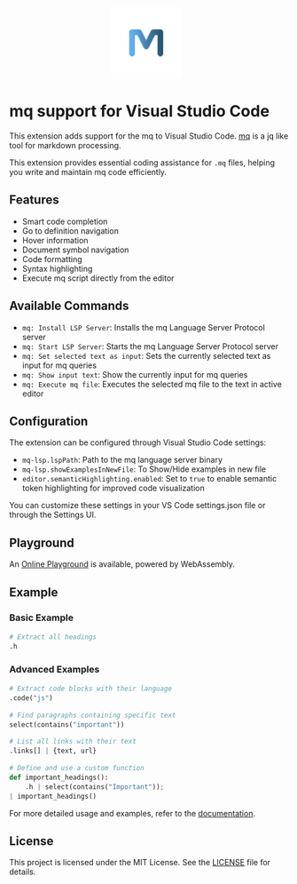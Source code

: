 <div align="center">
    <img src="./assets/logo.png" style="width: 128px; height: 128px; margin-right: 10px;"/>
</div>

# mq support for Visual Studio Code

This extension adds support for the mq to Visual Studio Code.
[mq](https://github.com/harehare/mq) is a jq like tool for markdown processing.

This extension provides essential coding assistance for `.mq` files, helping you write and maintain mq code efficiently.

## Features

- Smart code completion
- Go to definition navigation
- Hover information
- Document symbol navigation
- Code formatting
- Syntax highlighting
- Execute mq script directly from the editor

## Available Commands

- `mq: Install LSP Server`: Installs the mq Language Server Protocol server
- `mq: Start LSP Server`: Starts the mq Language Server Protocol server
- `mq: Set selected text as input`: Sets the currently selected text as input for mq queries
- `mq: Show input text`: Show the currently input for mq queries
- `mq: Execute mq file`: Executes the selected mq file to the text in active editor

## Configuration

The extension can be configured through Visual Studio Code settings:

- `mq-lsp.lspPath`: Path to the mq language server binary
- `mq-lsp.showExamplesInNewFile`: To Show/Hide examples in new file
- `editor.semanticHighlighting.enabled`: Set to `true` to enable semantic token highlighting for improved code visualization

You can customize these settings in your VS Code settings.json file or through the Settings UI.

## Playground

An [Online Playground](https://mqlang.org/playground) is available, powered by WebAssembly.

## Example

### Basic Example

```python
# Extract all headings
.h
```

### Advanced Examples

```python
# Extract code blocks with their language
.code("js")
```

```python
# Find paragraphs containing specific text
select(contains("important"))
```

```python
# List all links with their text
.links[] | {text, url}
```

```python
# Define and use a custom function
def important_headings():
    .h | select(contains("Important"));
| important_headings()
```

For more detailed usage and examples, refer to the [documentation](https://mqlang.org/book/).

## License

This project is licensed under the MIT License. See the [LICENSE](LICENSE) file for details.
